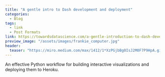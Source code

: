 ```yaml
---
title: "A gentle intro to Dash development and deployment"
categories:
  - Blog
tags:
  - link
  - Post Formats
link: https://towardsdatascience.com/a-gentle-introduction-to-dash-development-and-deployment-f8b91990d3bd
preview_image: "/assets/images/frankie_computer.jpg"
header:
  teaser: "https://miro.medium.com/max/1412/1*XzPGjbBg0IsJ2M0F7P9HpA.gif"
---
```


An effective Python workflow for building interactive visualizations and deploying them to Heroku. 
